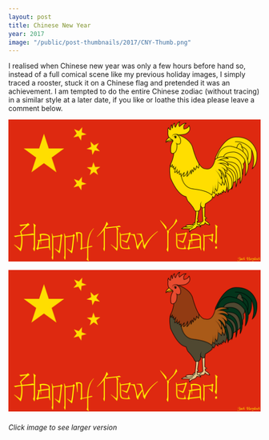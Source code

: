 ```yaml
---
layout: post
title: Chinese New Year
year: 2017
image: "/public/post-thumbnails/2017/CNY-Thumb.png"
---
```


I realised when Chinese new year was only a few hours before hand so, instead of a full comical scene like my previous holiday images, I simply traced a rooster, stuck it on a Chinese flag and pretended it was an achievement. I am tempted to do the entire Chinese zodiac (without tracing) in a similar style at a later date, if you like or loathe this idea please leave a comment below.


[Image01]: /public/post-images/2017/CNY-Yellow-Code.png
[
![Wolf][Image01]
][Image01]

[Image02]: /public/post-images/2017/CNY-Colour.png
[
![Wolf][Image02]
][Image02]

###### Click image to see larger version


